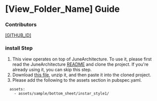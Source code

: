 # [View_Folder_Name] Guide

### Contributors
[[GITHUB_ID]](https://github.com/[GITHUB_ID])

### install Step

1. This view operates on top of JuneArchitecture. To use it, please first read the
   JuneArchitecture [README](https://github.com/melodysdreamj/JuneArchitecture) and clone the project. If you're already
   using it, you can skip this step.
2. Download [this file](https://june-arch-asset.pages.dev/popup/bottom_sheet/[View_Folder_Name].zip), unzip it, and then
   paste it into the cloned project.
3. Please add the following to the assets section in pubspec.yaml.
```
  assets:
    - assets/sample/bottom_sheet/instar_style1/
```